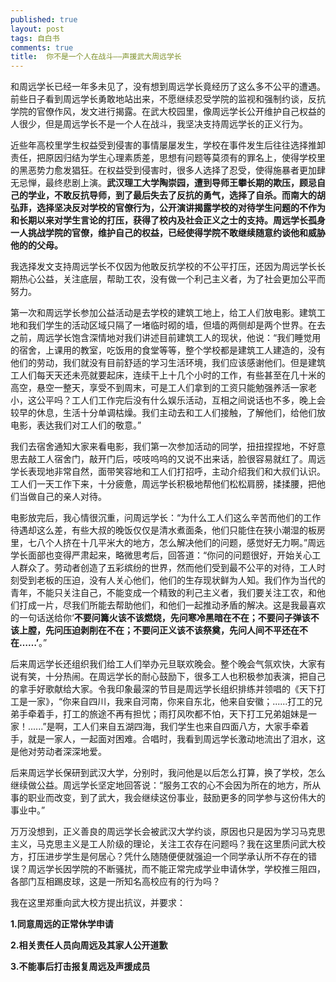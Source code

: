 ```yaml
---
published: true
layout: post
tags: 自白书
comments: true
title:  你不是一个人在战斗——声援武大周远学长 
---
```

 

和周远学长已经一年多未见了，没有想到周远学长竟经历了这么多不公平的遭遇。前些日子看到周远学长勇敢地站出来，不愿继续忍受学院的监视和强制约谈，反抗学院的官僚作风，发文进行揭露。在武大校园里，像周远学长公开维护自己权益的人很少，但是周远学长不是一个人在战斗，我坚决支持周远学长的正义行为。

近些年高校里学生权益受到侵害的事情屡屡发生，学校在事件发生后往往选择推卸责任，把原因归结为学生心理素质差，思想有问题等莫须有的罪名上，使得学校里的黑恶势力愈发猖狂。在权益受到侵害时，很多人选择了忍受，使得施暴者更加肆无忌惮，最终悲剧上演。**武汉理工大学陶崇园，遭到导师王攀长期的欺压，顾忌自己的学业，不敢反抗导师，到了最后失去了反抗的勇气，选择了自杀。而南大的胡弘菲，选择坚决反对学校的官僚行为，公开演讲揭露学校的对待学生问题的不作为和长期以来对学生言论的打压，获得了校内及社会正义之士的支持。周远学长孤身一人挑战学院的官僚，维护自己的权益，已经使得学院不敢继续随意约谈他和威胁他的的父母。**

我选择发文支持周远学长不仅因为他敢反抗学校的不公平打压，还因为周远学长长期热心公益，关注底层，帮助工农，没有做一个利己主义者，为了社会更加公平而努力。

第一次和周远学长参加公益活动是去学校的建筑工地上，给工人们放电影。建筑工地和我们学生的活动区域只隔了一堵临时砌的墙，但墙的两侧却是两个世界。在去之前，周远学长饱含深情地对我们讲述目前建筑工人的现状，他说：“我们睡觉用的宿舍，上课用的教室，吃饭用的食堂等等，整个学校都是建筑工人建造的，没有他们的劳动，我们就没有目前舒适的学习生活环境，我们应该感谢他们。但是建筑工人们每天天还未亮就要起床，连续干上十几个小时的工作，有些甚至在几十米的高空，悬空一整天，享受不到周末，可是工人们拿到的工资只能勉强养活一家老小，这公平吗？工人们工作完后没有什么娱乐活动，互相之间说话也不多，晚上会较早的休息，生活十分单调枯燥。我们主动去和工人们接触，了解他们，给他们放电影，表达我们对工人们的敬意。”

我们去宿舍通知大家来看电影，我们第一次参加活动的同学，扭扭捏捏地，不好意思去敲工人宿舍门，敲开门后，吱吱呜呜的又说不出来话，脸很容易就红了。周远学长表现地非常自然，面带笑容地和工人们打招呼，主动介绍我们和大叔们认识。工人们一天工作下来，十分疲惫，周远学长积极地帮他们松松肩膀，揉揉腰，把他们当做自己的亲人对待。

电影放完后，我心情很沉重，问周远学长：“为什么工人们这么辛苦而他们的工作待遇却这么差，有些大叔的晚饭仅仅是清水煮面条，他们只能住在狭小潮湿的板房里，七八个人挤在十几平米大的地方，怎么解决他们的问题，感觉好无力啊。”周远学长面部也变得严肃起来，略微思考后，回答道：“你问的问题很好，开始关心工人群众了。劳动者创造了五彩缤纷的世界，然而他们受到最不公平的对待，工人时刻受到老板的压迫，没有人关心他们，他们的生存现状鲜为人知。我们作为当代的青年，不能只关注自己，不能变成一个精致的利己主义者，我们要关注工农，和他们打成一片，尽我们所能去帮助他们，和他们一起推动矛盾的解决。这是我最喜欢的一句话送给你‘**不要问篝火该不该燃烧，先问寒冷黑暗在不在；不要问子弹该不该上膛，先问压迫剥削在不在；不要问正义该不该祭奠，先问人间不平还在不在……’**。”

后来周远学长还组织我们给工人们举办元旦联欢晚会。整个晚会气氛欢快，大家有说有笑，十分热闹。在周远学长的耐心鼓励下，很多工人也积极参加表演，把自己的拿手好歌献给大家。令我印象最深的节目是周远学长组织排练并领唱的《天下打工是一家》，“你来自四川，我来自河南，你来自东北，他来自安徽；......打工的兄弟手牵着手，打工的旅途不再有担忧；雨打风吹都不怕，天下打工兄弟姐妹是一家！......”是啊，工人们来自五湖四海，我们学生也来自四面八方，大家手牵着手，就是一家人，一起面对困难。合唱时，我看到周远学长激动地流出了泪水，这是他对劳动者深深地爱。


后来周远学长保研到武汉大学，分别时，我问他是以后怎么打算，换了学校，怎么继续做公益。周远学长坚定地回答说：“服务工农的心不会因为所在的地方，所从事的职业而改变，到了武大，我会继续这份事业，鼓励更多的同学参与这份伟大的事业中。”

万万没想到，正义善良的周远学长会被武汉大学约谈，原因也只是因为学习马克思主义，马克思主义是工人阶级的理论，关注工农存在问题吗？我在这里质问武大校方，打压进步学生是何居心？凭什么随随便便就强迫一个同学承认所不存在的错误？周远学长因学院的不断骚扰，而不能正常完成学业申请休学，学校推三阻四，各部门互相踢皮球，这是一所知名高校应有的行为吗？

我在这里郑重向武大校方提出抗议，并要求：

**1.同意周远的正常休学申请**

**2.相关责任人员向周远及其家人公开道歉**

**3.不能事后打击报复周远及声援成员**

